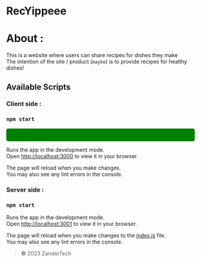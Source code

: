 # RecYippeee

# **About** :

This is a website where users can share recipes for dishes they make\
The intention of the site / product (`maybe`) is to provide recipes for healthy dishes!

## Available Scripts
### Client side :
### `npm start`
<div style="background-color: green; padding: 10px; border-radius: 5px;">
  <code style="background-color: inherit; color: green;">`npm start`</code>
</div>

Runs the app in the development mode.\
Open [http://localhost:3000](http://localhost:3000) to view it in your browser.

The page will reload when you make changes.\
You may also see any lint errors in the console.

### Server side :
### `npm start`

Runs the app in the development mode.\
Open [http://localhost:3001](http://localhost:3001) to view it in your browser.

The page will reload when you make changes to the [index.js](https://github.com/YOGESHnick/RecYippeee/blob/main/server/src/index.js) file.\
You may also see any lint errors in the console.



> **©** 2023 ZanderTech
